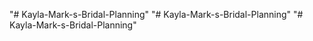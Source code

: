 "# Kayla-Mark-s-Bridal-Planning" 
"# Kayla-Mark-s-Bridal-Planning" 
"# Kayla-Mark-s-Bridal-Planning" 
